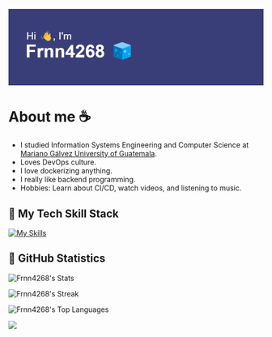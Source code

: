 ![Mi Logo](./img/banner-frnn.png)

# About me ☕

- I studied Information Systems Engineering and Computer Science at [Mariano Gálvez University of Guatemala](https://www.umg.edu.gt/).
- Loves DevOps culture.
- I love dockerizing anything.
- I really like backend programming.
- Hobbies: Learn about CI/CD, watch videos, and listening to music.

## 🧃 My Tech Skill Stack
[![My Skills](https://skillicons.dev/icons?i=css,go,html,javascript,markdown,nix,powershell,python,bash,aws,firebase,gcp,heroku,netlify,astro,bootstrap,express,npm,nodejs,react,redux,tailwind,vite,yarn,jenkins,nginx,dynamodb,mongo,mysql,postgres,redis,sqlite,sequelize,github,git,githubactions,docker,kubernetes,postman,terraform,azure,ubuntu,vue,cypress,discord,fastapi,graphql,ai,jest,kali,linux,materialui,opencv,pytorch,rabbitmq,sklearn,selenium,vscode,&perline=15)](https://skillicons.dev)

## 📎 GitHub Statistics

![Frnn4268's Stats](https://github-readme-stats.vercel.app/api?username=Frnn4268&theme=dark&show_icons=true&hide_border=true&count_private=true)

![Frnn4268's Streak](https://github-readme-streak-stats.herokuapp.com/?user=Frnn4268&theme=dark&hide_border=true)

![Frnn4268's Top Languages](https://github-readme-stats.vercel.app/api/top-langs/?username=Frnn4268&theme=dark&show_icons=true&hide_border=true&layout=compact)

![](https://api.githubtrends.io/user/svg/Frnn4268/repos?time_range=one_year&group=other&theme=dark)
